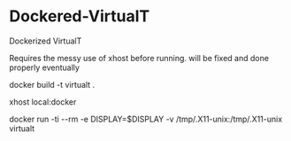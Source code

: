 # Dockered-VirtualT
Dockerized VirtualT

Requires the messy use of xhost before running. will be fixed and done properly eventually

docker build -t virtualt .

xhost local:docker

docker run -ti --rm -e DISPLAY=$DISPLAY -v /tmp/.X11-unix:/tmp/.X11-unix virtualt
